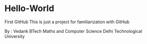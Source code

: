 # Hello-World
First GitHub
This is just a project for familiarization with GitHub


By : 
Vedank
BTech Maths and Computer Science
Delhi Technological University
